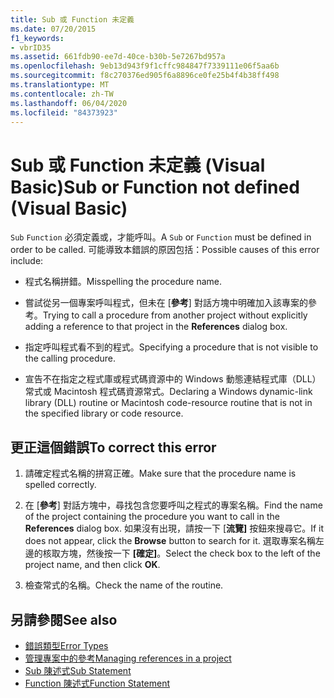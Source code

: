 ```yaml
---
title: Sub 或 Function 未定義
ms.date: 07/20/2015
f1_keywords:
- vbrID35
ms.assetid: 661fdb90-ee7d-40ce-b30b-5e7267bd957a
ms.openlocfilehash: 9eb13d943f9f1cffc984847f7339111e06f5aa6b
ms.sourcegitcommit: f8c270376ed905f6a8896ce0fe25b4f4b38ff498
ms.translationtype: MT
ms.contentlocale: zh-TW
ms.lasthandoff: 06/04/2020
ms.locfileid: "84373923"
---
```

# <a name="sub-or-function-not-defined-visual-basic"></a><span data-ttu-id="6b4d2-102">Sub 或 Function 未定義 (Visual Basic)</span><span class="sxs-lookup"><span data-stu-id="6b4d2-102">Sub or Function not defined (Visual Basic)</span></span>
<span data-ttu-id="6b4d2-103">`Sub` `Function` 必須定義或，才能呼叫。</span><span class="sxs-lookup"><span data-stu-id="6b4d2-103">A `Sub` or `Function` must be defined in order to be called.</span></span> <span data-ttu-id="6b4d2-104">可能導致本錯誤的原因包括：</span><span class="sxs-lookup"><span data-stu-id="6b4d2-104">Possible causes of this error include:</span></span>  
  
- <span data-ttu-id="6b4d2-105">程式名稱拼錯。</span><span class="sxs-lookup"><span data-stu-id="6b4d2-105">Misspelling the procedure name.</span></span>  
  
- <span data-ttu-id="6b4d2-106">嘗試從另一個專案呼叫程式，但未在 [**參考**] 對話方塊中明確加入該專案的參考。</span><span class="sxs-lookup"><span data-stu-id="6b4d2-106">Trying to call a procedure from another project without explicitly adding a reference to that project in the **References** dialog box.</span></span>  
  
- <span data-ttu-id="6b4d2-107">指定呼叫程式看不到的程式。</span><span class="sxs-lookup"><span data-stu-id="6b4d2-107">Specifying a procedure that is not visible to the calling procedure.</span></span>  
  
- <span data-ttu-id="6b4d2-108">宣告不在指定之程式庫或程式碼資源中的 Windows 動態連結程式庫（DLL）常式或 Macintosh 程式碼資源常式。</span><span class="sxs-lookup"><span data-stu-id="6b4d2-108">Declaring a Windows dynamic-link library (DLL) routine or Macintosh code-resource routine that is not in the specified library or code resource.</span></span>  
  
## <a name="to-correct-this-error"></a><span data-ttu-id="6b4d2-109">更正這個錯誤</span><span class="sxs-lookup"><span data-stu-id="6b4d2-109">To correct this error</span></span>  
  
1. <span data-ttu-id="6b4d2-110">請確定程式名稱的拼寫正確。</span><span class="sxs-lookup"><span data-stu-id="6b4d2-110">Make sure that the procedure name is spelled correctly.</span></span>  
  
2. <span data-ttu-id="6b4d2-111">在 [**參考**] 對話方塊中，尋找包含您要呼叫之程式的專案名稱。</span><span class="sxs-lookup"><span data-stu-id="6b4d2-111">Find the name of the project containing the procedure you want to call in the **References** dialog box.</span></span> <span data-ttu-id="6b4d2-112">如果沒有出現，請按一下 [**流覽]** 按鈕來搜尋它。</span><span class="sxs-lookup"><span data-stu-id="6b4d2-112">If it does not appear, click the **Browse** button to search for it.</span></span> <span data-ttu-id="6b4d2-113">選取專案名稱左邊的核取方塊，然後按一下 **[確定]**。</span><span class="sxs-lookup"><span data-stu-id="6b4d2-113">Select the check box to the left of the project name, and then click **OK**.</span></span>  
  
3. <span data-ttu-id="6b4d2-114">檢查常式的名稱。</span><span class="sxs-lookup"><span data-stu-id="6b4d2-114">Check the name of the routine.</span></span>  
  
## <a name="see-also"></a><span data-ttu-id="6b4d2-115">另請參閱</span><span class="sxs-lookup"><span data-stu-id="6b4d2-115">See also</span></span>

- [<span data-ttu-id="6b4d2-116">錯誤類型</span><span class="sxs-lookup"><span data-stu-id="6b4d2-116">Error Types</span></span>](../../programming-guide/language-features/error-types.md)
- [<span data-ttu-id="6b4d2-117">管理專案中的參考</span><span class="sxs-lookup"><span data-stu-id="6b4d2-117">Managing references in a project</span></span>](/visualstudio/ide/managing-references-in-a-project)
- [<span data-ttu-id="6b4d2-118">Sub 陳述式</span><span class="sxs-lookup"><span data-stu-id="6b4d2-118">Sub Statement</span></span>](../statements/sub-statement.md)
- [<span data-ttu-id="6b4d2-119">Function 陳述式</span><span class="sxs-lookup"><span data-stu-id="6b4d2-119">Function Statement</span></span>](../statements/function-statement.md)
